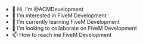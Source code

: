- 👋 Hi, I’m @ACMDevelopment
- 👀 I’m interested in FiveM Development
- 🌱 I’m currently learning FiveM Development
- 💞️ I’m looking to collaborate on FiveM Development
- 📫 How to reach me FiveM Development

<!---
ACMDevelopment/ACMDevelopment is a ✨ special ✨ repository because its `README.md` (this file) appears on your GitHub profile.
You can click the Preview link to take a look at your changes.
--->
